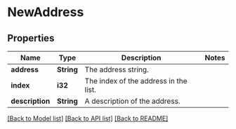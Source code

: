 # NewAddress

## Properties

Name | Type | Description | Notes
------------ | ------------- | ------------- | -------------
**address** | **String** | The address string. | 
**index** | **i32** | The index of the address in the list. | 
**description** | **String** | A description of the address. | 

[[Back to Model list]](../README.md#documentation-for-models) [[Back to API list]](../README.md#documentation-for-api-endpoints) [[Back to README]](../README.md)


